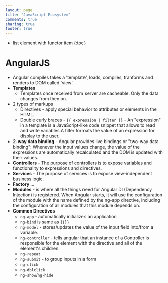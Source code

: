 ```yaml
---
layout: page
title: "JavaScript Ecosystem"
comments: true
sharing: true
footer: true
---
```


* list element with functor item
{:toc}

# AngularJS

* Angular compiles takes a 'template', loads, compiles, tranforms and renders to DOM called 'view'.
* **Templates**
  * Templates once received from server are cacheable. Only the data changes from then on.
* 2 types of markups
  * Directives - apply special behavior to attributes or elements in the HTML.
  * Double curly braces - `{{ expression | filter }}` - An "expression" in a template is a JavaScript-like code snippet that allows to read and write variables.A filter formats the value of an expression for display to the user.
* **2-way data binding** - Angular provides live bindings or "two-way data binding": Whenever the input values change, the value of the expressions are automatically recalculated and the DOM is updated with their values. 
* **Controllers** - The purpose of controllers is to expose variables and functionality to expressions and directives. 
* **Services** - The purpose of services is to expose view-independent business logic.
* **Factory**
    ...
* **Modules** - is where all the things need for Angular DI (Dependency Injection) is registered. When Angular starts, it will use the configuration of the module with the name defined by the ng-app directive, including the configuration of all modules that this module depends on.
* **Common Directives**
  * `ng-app` - automatically initializes an application
  * `ng-bind` is same as `{{}}`
  * `ng-model` - stores/updates the value of the input field into/from a variable.
  * `ng-controller` - tells angular that an instance of a Controller is responsible for the element with the directive and all of the element's children.
  * `ng-repeat`
  * `ng-submit` - to group inputs in a form
  * `ng-click`
  * `ng-dblclick`
  * `ng-show`/`ng-hide`